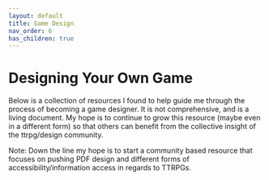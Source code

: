 ```yaml
---
layout: default
title: Game Design
nav_order: 6
has_children: true
---
```


# Designing Your Own Game
Below is a collection of resources I found to help guide me through the process of becoming a game designer. It is not comprehensive, and is a living document. My hope is to continue to grow this resource (maybe even in a different form) so that others can benefit from the collective insight of the ttrpg/design community.

Note: Down the line my hope is to start a community based resource that focuses on pushing PDF design and different forms of accessibility/information access in regards to TTRPGs.
